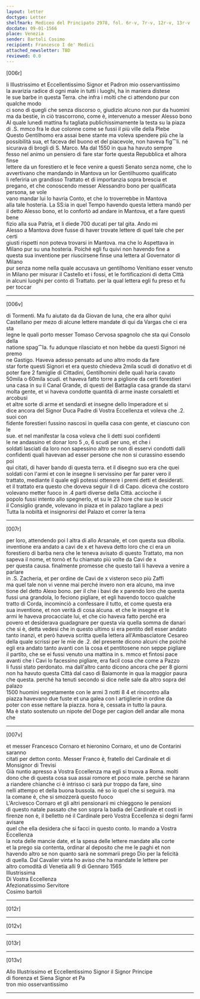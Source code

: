 ```yaml
---
layout: letter
doctype: Letter
shelfmark: Mediceo del Principato 2978, fol. 6r-v, 7r-v, 12r-v, 13r-v
docdate: 09-01-1566
place: Venezia
sender: Bartoli Cosimo
recipient: Francesco I de' Medici
attached_newsletter: TBD
reviewed: 0.0
---
```


[006r]  
  
  
li Illustrissimo et Eccellentissimo Signor et Padron mio osservantissimo  
la avarizia radice di ogni male in tutti i luoghi, ha in maniera distese  
le sue barbe in questa Terra. che infra i molti che ci attendono pur con qualche modo  
ci sono di quegli che senza discorso o, giudizio alcuno non pur da huomini  
ma da bestie, in ciò trascorrono, come è, intervenuto a messer Alesso bono  
Al quale lunedì mattina fu tagliata publichissimamente la testa su la piaza  
di .S. mmco fra le due colonne come se fussi il più ville della Plebe  
Questo Gentilhomo era assai bene stante ma voleva spendere più che la  
possibilità sua, et faceva del buono et del piacevole, non haveva fig⁀li. né  
sicurava di brogli di S. Marco. Ma dal 1550 in qua ha havuto sempre  
fesso nel animo un pensiero di fare star forte questa Repubblica et alhora finse  
lettere da un forestiero et le fece venire a questi Senato senza nome, che lo  
avvertivano che mandando in Mantova un lor Gentilhuomo qualificato  
li referiria un grandisso Trattato et di importanzia sopra brescia et  
pregano, et che conoscendo messer Alessandro bono per qualificata persona, se vole  
vano mandar lui lo havria Conto, et che lo troverrebbe in Mantova  
alla tale hosteria. La SS:ia in quel Tempo havendo questa lettera mandò per  
il detto Alesso bono, et lo confortò ad andare in Mantova, et a fare questi bene  
fizio alla sua Patria, et li diede 700 ducati per tal gita. Ando mi  
Alesso a Mantova dove fusse di haver trovate lettere di quel tale che per certi  
giusti rispetti non poteva trovarsi in Mantova. ma che lo Aspettava in  
Milano pur su una hosteria. Poiché egli fu quivi non havendo fine a  
questa sua inventione per riuscirsene finse una lettera al Governator di Milano  
pur senza nome nella quale accusava un gentilhomo Venitiano esser venuto  
in Milano per misurar il Castello et i fossi, et le fortificazioni di detta Città  
in alcuni luoghi per conto di Trattato. per la qual lettera egli fu preso et fu per toccar  
  
---  

[006v]  
  
  
di Tormenti. Ma fu aiutato da da Giovan de luna, che era alhor quivi  
Castellano per mezo di alcune lettere mandate di qui da Vargas che ci era sta  
legne le quali porto messer Tomaso Cervosa spagnolo che sta qui Consolo della  
natione spag⁀la. fu adunque rilasciato et non hebbe da questi Signori né premo  
ne Gastigo. Haveva adesso pensato ad uno altro modo da fare  
star forte questi Signori et era questo chiedeva 2mila scudi di donativo et di  
poter fare 2 famiglie di Cittadini, Gentilhomini delle quali haria cavato  
50mila o 60mila scudi. et haveva fatto torre a piglione da certi forestieri  
una casa in su il Canal Grande, di questi del Battaglia casa grande da starvi  
molta gente, et vi haveva condotte quantità di arme inaste corsaletti et arcobusi  
et altre sorte di arme et sendardi et insegne dello Imperadore et si  
dice ancora del Signor Duca Padre di Vostra Eccellenza et voleva che .2. suoi con  
fidente forestieri fussino nascosi in quella casa con gente, et ciascuno con le  
sue. et nel manifestar la cosa voleva che li detti suoi confidenti  
le ne andassino et donar loro 5 ,o, 6 scudi per uno, et che i  
soldati lasciati da loro non sapessino altro se non di esservi condotti dalli  
confidenti quali havevan ad esser persone che non si curassino essendo poi  
qui citati, di haver bando di questa terra. et il disegno suo era che quei  
soldati con l'armi et con le insegne li servissino per far parer vero il  
trattato, mediante il quale egli potessi ottenere i premi detti et desiderati.  
et il trattato era questo che doveva seguir il dì di Capo. diceva che costoro  
volevano metter fuoco in .4 parti diverse della Città. accioche il  
popolo fussi intento allo spegnerlo, et su le 23 hore che suo le uscir  
il Consiglio grande, volevano in piaza et in palazo tagliare a pezi  
Tutta la nobiltà et insignorirsi del Palazo et correr la terra  
  
---  

[007r]  
  
  
per loro, attendendo poi l altra di allo Arsanale, et con questa sua dibolia.  
inventione era andato a cavi de x et haveva detto loro che ci era un  
forestiero di barba nera che le teneva avisato di questo Trattato, ma non  
sapeva il nome, et tornò et fu chiamato più volte da Cavi de x  
per questa causa. finalmente promesse che questo tali li haveva a venire a parlare  
in .S. Zacheria, et per ordine de Cavi de x visteron seco più Zaffi  
ma quel tale non vi venne mai perché invero non era alcuno, ma inve  
tione del detto Alexo bono. per il che i bavi de x parendo loro che questa  
fussi una grandola, lo feciono pigliare, et egli havendo tocco qualche  
tratto di Corda, incominciò a confessare il tutto, et come questa era  
sua inventione, et non verità di cosa alcuna. et che le insegne et le  
armi le haveva procacciate lui, et che cio haveva fatto perché era  
povero et desiderava guadagnare per questa via quella somma de danari  
che si è, detta vedesi che in questo ultimo si era pentito dell esser andato  
tanto inanzi, et però haveva scritta quella lettera all'Ambasciatore Cesareo  
della quale scrissi per le mie de .2. del presente dicono alcuni che poiché  
egli era andato tanto avanti con la cosa et pentitosene non seppe pigliare  
il partito, che se ei fussi venuto una mattina in s. mmco et fintosi pace  
avanti che i Cavi lo facessino pigliare, era facil cosa che come a Pazzo  
li fussi stato perdonato. ma dall'altro canto dicono ancora che per 8 giorni  
non ha havuto questa Città dal caso di Baiamonte in qua la maggior paura  
che questa. perché ha tenuti secondo si dice nelle sale da altro sopra del palazo  
1500 huomini segretamente con le armi 3 notti 8 4 et rincontro alla  
piazza havevano due fuste et una galea con l artiglierie in ordine da  
poter con esse nettare la piazza. hora è, cessata in tutto la paura.  
Ma è stato sostenuto un nipote del Doge per cagion dell andar alle mona che  
  
---  

[007v]  
  
  
et messer Francesco Cornaro et hieronino Cornaro, et uno de Contarini saranno  
citati per detton conto. Messer Franco è, fratello del Cardinale et di Monsignor di Trevisi  
Già nuntio apresso a Vostra Eccellenza ma egli si truova a Roma. molti  
dono che di questa cosa sua assai romore et poco male. perché se harann  
a riandere chianche ci è intrisso ci sarà pur troppo da fare, sino  
nelli attempo et della buona bussola. né so io quel che si seguirà. ma  
la comane è, che si smozzerà questo fuoco  
L'Arcivesco Cornaro et gli altri pensionarii mi chieggono le pensioni  
di questo natale passato che son sopra la badia del Cardinale et costì in  
firenze non è, il belletto né il Cardinale però Vostra Eccellenza si degni farmi avisare  
quel che ella desidera che si facci in questo conto. Io mando a Vostra Eccellenza  
la nota delle mancie date, et la spesa delle lettere mandate alla corte  
et la prego sia contenta, ordinar al deposito che me le paghi et non  
havendo altro se non quanto sarà ne sommarii prego Dio per la felicità  
di quella. Dal Cavalier vinta ho aviso che ha mandate le lettere per  
altro comodità di Venetia alli 9 di Gennaro 1565  
Illustrissima  
Di Vostra Eccellenza  
Afezionatissimo Servitore  
Cosimo bartoli  
  
---  

[012r]  
  
  
  
---  

[012v]  
  
  
  
---  

[013r]  
  
  
  
---  

[013v]  
  
  
Allo Illustrissimo et Eccellentissimo Signor il Signor Principe  
di fiorenza et Siena Signor et Pa  
tron mio osservantissimo  
  
---  

